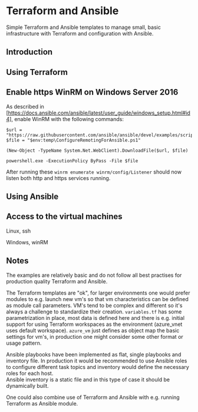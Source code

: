# Terraform and Ansible

Simple Terraform and Ansible templates to manage small, basic infrastructure with Terraform and configuration with Ansible.

## Introduction

## Using Terraform

## Enable https WinRM on Windows Server 2016

As described in [https://docs.ansible.com/ansible/latest/user_guide/windows_setup.html#id4], enable WinRM with the following commands:

```
$url = "https://raw.githubusercontent.com/ansible/ansible/devel/examples/scripts/ConfigureRemotingForAnsible.ps1"
$file = "$env:temp\ConfigureRemotingForAnsible.ps1"

(New-Object -TypeName System.Net.WebClient).DownloadFile($url, $file)

powershell.exe -ExecutionPolicy ByPass -File $file
```

After running these `winrm enumerate winrm/config/Listener` should now listen both http and https services running.

## Using Ansible

## Access to the virtual machines

Linux, ssh

Windows, winRM

## Notes

The examples are relatively basic and do not follow all best practises for production quality Terraform and Ansible.

The Terraform templates are "ok", for larger environments one would prefer modules to e.g. launch new vm's so that vm characteristics can be defined as module call parameters.  VM's tend to be complex and different so it's always a challenge to standardize their creation.  `variables.tf` has some parametrization in place, most data is defined here and there is e.g. initial support for using Terraform workspaces as the environment (azure_vnet uses default workspace).  `azure_vm` just defines as object map the basic settings for vm's, in production one might consider some other format or usage pattern.

Ansible playbooks have been implemented as flat, single playbooks and inventory file.  In production it would be recommended to use Ansible roles to configure different task topics and inventory would define the necessary roles for each host.  
Ansible inventory is a static file and in this type of case it should be dynamically built.

One could also combine use of Terraform and Ansible with e.g. running Terraform as Ansible module.
